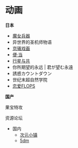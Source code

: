 # 动画

**日本**

- [魔女兵器](https://zh.moegirl.org.cn/%E9%AD%94%E5%A5%B3%E5%85%B5%E5%99%A8)
- 异世界的圣机师物语
- [京骚戏画](https://zh.moegirl.org.cn/%E4%BA%AC%E9%AA%9A%E6%88%8F%E7%94%BB)
- [便·当](https://zh.moegirl.org.cn/%E5%8D%8A%E4%BB%B7%E4%BE%BF%E5%BD%93%E4%BA%89%E5%A4%BA%E6%88%98)
- [行星与共](https://zh.moegirl.org.cn/%E8%A1%8C%E6%98%9F%E4%B8%8E%E5%85%B1)
- 你所期望的永远 | 君が望む永遠
- 誘惑カウントダウン
- 世纪末超自然学院
- [恋爱FLOPS](https://loveflops.com/)

**国产**

果宝特攻


资源论坛

- 国内
	- [次元小镇](https://dimtown.com)
	- [5dm](https://www.5dm.one)